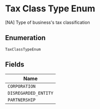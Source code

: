 
# Tax Class Type Enum

[NA] Type of business's tax classification

## Enumeration

`TaxClassTypeEnum`

## Fields

| Name |
|  --- |
| `CORPORATION` |
| `DISREGARDED_ENTITY` |
| `PARTNERSHIP` |

